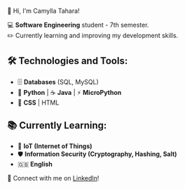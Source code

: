 👋 Hi, I'm Camylla Tahara!

💻 **Software Engineering** student - 7th semester.  
✏️ Currently learning and improving my development skills.  

## 🛠 Technologies and Tools:
- 🗄 **Databases** (SQL, MySQL)  
- 🐍 **Python** | ☕ **Java** | ⚡ **MicroPython**  
- 🎨 **CSS** | HTML  

## 📚 Currently Learning:
- 📡 **IoT (Internet of Things)**
- 🛡 **Information Security (Cryptography, Hashing, Salt)** 
- 🇬🇧 **English**  

🤝 Connect with me on [LinkedIn](https://www.linkedin.com/in/camylla-tahara/)!


<!---
CamyllaTahara/CamyllaTahara is a ✨ special ✨ repository because its `README.md` (this file) appears on your GitHub profile.
You can click the Preview link to take a look at your changes.
--->
